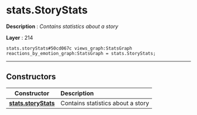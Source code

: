 # stats.StoryStats

**Description** : *Contains statistics about a story*

**Layer** : 214

```tl
stats.storyStats#50cd067c views_graph:StatsGraph reactions_by_emotion_graph:StatsGraph = stats.StoryStats;
```

---

## Constructors

| Constructor | Description |
| :---: | :--- |
| [**stats.storyStats**](constructor/stats.storyStats) | Contains statistics about a story |